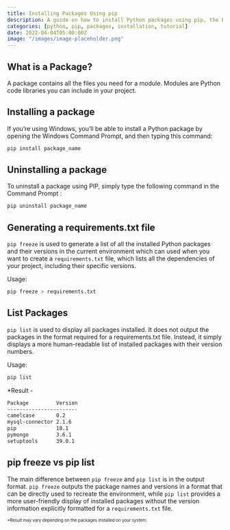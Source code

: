 ```yaml
---
title: Installing Packages Using pip
description: A guide on how to install Python packages using pip, the Python package manager.
categories: [python, pip, packages, installation, tutorial]
date: 2022-04-04T05:00:00Z
image: "/images/image-placeholder.png"
---
```


## What is a Package?
A package contains all the files you need for a module.
Modules are Python code libraries you can include in your project.


## Installing a package
If you’re using Windows, you’ll be able to install a Python package by opening the Windows Command Prompt, and then typing this command:

```bash 
pip install package_name
```

## Uninstalling a package
To uninstall a package using PIP, simply type the following command in the Command Prompt :

```bash
pip uninstall package_name
```

## Generating a requirements.txt file

```pip freeze``` is used to generate a list of all the installed Python packages and their versions in the current environment which can used when you want to create a ```requirements.txt``` file, which lists all the dependencies of your project, including their specific versions. 

Usage:

```bash
pip freeze > requirements.txt
```


## List Packages

```pip list``` is used to display all packages installed. It does not output the packages in the format required for a requirements.txt file. Instead, it simply displays a more human-readable list of installed packages with their version numbers.

Usage: 
```bash
pip list
```

*Result - 
```bash
Package         Version
-----------------------
camelcase       0.2
mysql-connector 2.1.6
pip             18.1
pymongo         3.6.1
setuptools      39.0.1
```

## pip freeze vs pip list

The main difference between ```pip freeze``` and ```pip list``` is in the output format. ```pip freeze``` outputs the package names and versions in a format that can be directly used to recreate the environment, while ```pip list``` provides a more user-friendly display of installed packages without the version information explicitly formatted for a ```requirements.txt``` file.


<sub><sup>*Result may vary depending on the packages installed on your system.</sup></sub>